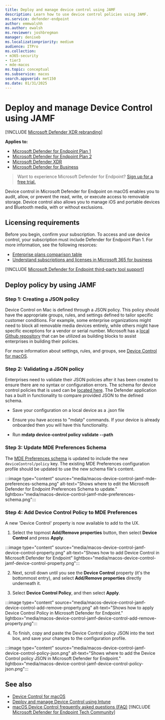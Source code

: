 ```yaml
---
title: Deploy and manage device control using JAMF 
description: Learn how to use device control policies using JAMF.
ms.service: defender-endpoint
author: emmwalshh
ms.author: ewalsh
ms.reviewer: joshbregman
manager: deniseb
ms.localizationpriority: medium
audience: ITPro
ms.collection: 
- m365-security
- tier3
- mde-macos
ms.topic: conceptual
ms.subservice: macos
search.appverid: met150
ms.date: 01/31/2025
---
```


# Deploy and manage Device Control using JAMF

[!INCLUDE [Microsoft Defender XDR rebranding](../includes/microsoft-defender.md)]

**Applies to:**

- [Microsoft Defender for Endpoint Plan 1](microsoft-defender-endpoint.md)
- [Microsoft Defender for Endpoint Plan 2](microsoft-defender-endpoint.md)
- [Microsoft Defender XDR](/defender-xdr)
- [Microsoft Defender for Business](/defender-business)

> Want to experience Microsoft Defender for Endpoint? [Sign up for a free trial.](https://signup.microsoft.com/create-account/signup?products=7f379fee-c4f9-4278-b0a1-e4c8c2fcdf7e&ru=https://aka.ms/MDEp2OpenTrial?ocid=docs-wdatp-exposedapis-abovefoldlink)

Device control in Microsoft Defender for Endpoint on macOS enables you to audit, allow, or prevent the read, write, or execute access to removable storage. Device control also allows you to manage iOS and portable devices and Bluetooth media, with or without exclusions.

## Licensing requirements

Before you begin, confirm your subscription. To access and use device control, your subscription must include Defender for Endpoint Plan 1. For more information, see the following resorces:

- [Enterprise plans comparison table](https://go.microsoft.com/fwlink/p/?LinkID=2139145&clcid=0x409&culture=en-us&country=us)
- [Understand subscriptions and licenses in Microsoft 365 for business](/microsoft-365/commerce/licenses/subscriptions-and-licenses)

[!INCLUDE [Microsoft Defender for Endpoint third-party tool support](../includes/support.md)]

## Deploy policy by using JAMF

### Step 1: Creating a JSON policy

Device Control on Mac is defined through a JSON policy. This policy should have the appropriate groups, rules, and settings defined to tailor specific customer conditions. For example, some enterprise organizations might need to block all removable media devices entirely, while others might have specific exceptions for a vendor or serial number. Microsoft has a [local Github repository](https://github.com/microsoft/mdatp-devicecontrol/tree/main/macOS/policy/samples"https://github.com/microsoft/mdatp-devicecontrol/tree/main/macos/policy/samples") that can be utilized as building blocks to assist enterprises in building their policies.

For more information about settings, rules, and groups, see [Device Control for macOS](mac-device-control-overview.md).

### Step 2: Validating a JSON policy

Enterprises need to validate their JSON policies after it has been created to ensure there are no syntax or configuration errors. The schema for device control policies that is used can be [located here](https://github.com/microsoft/mdatp-devicecontrol/blob/main/macOS/policy/device_control_policy_schema.json"https://github.com/microsoft/mdatp-devicecontrol/blob/main/macos/policy/device_control_policy_schema.json"). The Defender application has a built in functionality to compare provided JSON to the defined schema. 

- Save your configuration on a local device as a .json file

- Ensure you have access to "mdatp" commands. If your device is already onboarded then you will have this functionality.

- Run **mdatp device-control policy validate --path <pathtojson>**

### Step 3: Update MDE Preferences Schema

The [MDE Preferences schema](https://github.com/microsoft/mdatp-xplat/blob/master/macos/schema/schema.json) is updated to include the new `deviceControl/policy` key. The existing MDE Preferences configuration profile should be updated to use the new schema file's content.

:::image type="content" source="media/macos-device-control-jamf-mde-preferences-schema.png" alt-text="Shows where to edit the Microsoft Defender for Endpoint Preferences Schema to update." lightbox="media/macos-device-control-jamf-mde-preferences-schema.png":::

### Step 4: Add Device Control Policy to MDE Preferences

A new 'Device Control' property is now available to add to the UX.  

1. Select the topmost **Add/Remove properties** button, then select **Device Control** and press **Apply**.

:::image type="content" source="media/macos-device-control-jamf-device-control-property.png" alt-text="Shows how to add Device Control in Microsoft Defender for Endpoint" lightbox="media/macos-device-control-jamf-device-control-property.png":::

2. Next, scroll down until you see the **Device Control** property (it's the bottommost entry), and select **Add/Remove properties** directly underneath it.

3. Select **Device Control Policy**, and then select **Apply**.  

:::image type="content" source="media/macos-device-control-jamf-device-control-add-remove-property.png" alt-text="Shows how to apply Device Control Policy in Microsoft Defender for Endpoint." lightbox="media/macos-device-control-jamf-device-control-add-remove-property.png":::

4. To finish, copy and paste the Device Control policy JSON into the text box, and save your changes to the configuration profile.

:::image type="content" source="media/macos-device-control-jamf-device-control-policy-json.png" alt-text="Shows where to add the Device Control policy JSON in Microsoft Defender for Endpoint." lightbox="media/macos-device-control-jamf-device-control-policy-json.png":::

## See also

- [Device Control for macOS](mac-device-control-overview.md)
- [Deploy and manage Device Control using Intune](mac-device-control-intune.md)
- [macOS Device Control frequently asked questions (FAQ)](mac-device-control-faq.md)
[!INCLUDE [Microsoft Defender for Endpoint Tech Community](../includes/defender-mde-techcommunity.md)]
